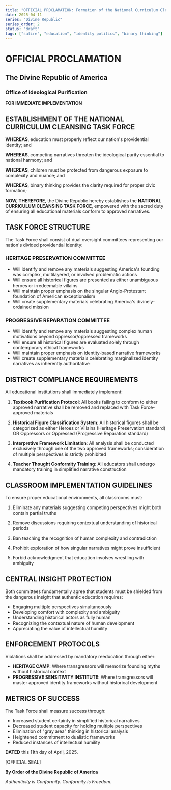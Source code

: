 ```yaml
---
title: "OFFICIAL PROCLAMATION: Formation of the National Curriculum Cleansing Task Force"
date: 2025-04-11
series: "Divine Republic"
series_order: 2
status: "draft"
tags: ["satire", "education", "identity politics", "binary thinking"]
---
```


# OFFICIAL PROCLAMATION
## The Divine Republic of America
### Office of Ideological Purification

**FOR IMMEDIATE IMPLEMENTATION**

## ESTABLISHMENT OF THE NATIONAL CURRICULUM CLEANSING TASK FORCE

**WHEREAS**, education must properly reflect our nation's providential identity; and

**WHEREAS**, competing narratives threaten the ideological purity essential to national harmony; and

**WHEREAS**, children must be protected from dangerous exposure to complexity and nuance; and

**WHEREAS**, binary thinking provides the clarity required for proper civic formation;

**NOW, THEREFORE**, the Divine Republic hereby establishes the **NATIONAL CURRICULUM CLEANSING TASK FORCE**, empowered with the sacred duty of ensuring all educational materials conform to approved narratives.

## TASK FORCE STRUCTURE

The Task Force shall consist of dual oversight committees representing our nation's divided providential identity:

### HERITAGE PRESERVATION COMMITTEE
* Will identify and remove any materials suggesting America's founding was complex, multilayered, or involved problematic actions
* Will ensure all historical figures are presented as either unambiguous heroes or irredeemable villains
* Will maintain proper emphasis on the singular Anglo-Protestant foundation of American exceptionalism
* Will create supplementary materials celebrating America's divinely-ordained mission

### PROGRESSIVE REPARATION COMMITTEE
* Will identify and remove any materials suggesting complex human motivations beyond oppressor/oppressed frameworks
* Will ensure all historical figures are evaluated solely through contemporary ethical frameworks
* Will maintain proper emphasis on identity-based narrative frameworks
* Will create supplementary materials celebrating marginalized identity narratives as inherently authoritative

## DISTRICT COMPLIANCE REQUIREMENTS

All educational institutions shall immediately implement:

1. **Textbook Purification Protocol**: All books failing to conform to either approved narrative shall be removed and replaced with Task Force-approved materials

2. **Historical Figure Classification System**: All historical figures shall be categorized as either Heroes or Villains (Heritage Preservation standard) OR Oppressors or Oppressed (Progressive Reparation standard)

3. **Interpretive Framework Limitation**: All analysis shall be conducted exclusively through one of the two approved frameworks; consideration of multiple perspectives is strictly prohibited

4. **Teacher Thought Conformity Training**: All educators shall undergo mandatory training in simplified narrative construction

## CLASSROOM IMPLEMENTATION GUIDELINES

To ensure proper educational environments, all classrooms must:

1. Eliminate any materials suggesting competing perspectives might both contain partial truths

2. Remove discussions requiring contextual understanding of historical periods

3. Ban teaching the recognition of human complexity and contradiction

4. Prohibit exploration of how singular narratives might prove insufficient

5. Forbid acknowledgment that education involves wrestling with ambiguity

## CENTRAL INSIGHT PROTECTION

Both committees fundamentally agree that students must be shielded from the dangerous insight that authentic education requires:

* Engaging multiple perspectives simultaneously
* Developing comfort with complexity and ambiguity
* Understanding historical actors as fully human
* Recognizing the contextual nature of human development
* Appreciating the value of intellectual humility

## ENFORCEMENT PROTOCOLS

Violations shall be addressed by mandatory reeducation through either:

* **HERITAGE CAMP**: Where transgressors will memorize founding myths without historical context
* **PROGRESSIVE SENSITIVITY INSTITUTE**: Where transgressors will master approved identity frameworks without historical development

## METRICS OF SUCCESS

The Task Force shall measure success through:

* Increased student certainty in simplified historical narratives
* Decreased student capacity for holding multiple perspectives
* Elimination of "gray area" thinking in historical analysis
* Heightened commitment to dualistic frameworks
* Reduced instances of intellectual humility

**DATED** this 11th day of April, 2025.

[OFFICIAL SEAL]

**By Order of the Divine Republic of America**

*Authenticity is Conformity. Conformity is Freedom.*